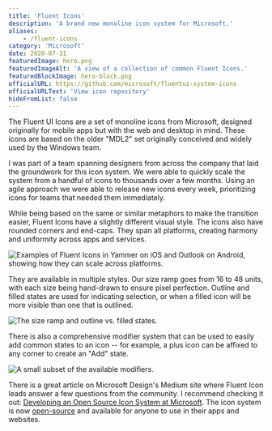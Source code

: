 ```yaml
---
title: 'Fluent Icons'
description: 'A brand new monoline icon system for Microsoft.'
aliases: 
    - /fluent-icons
category: 'Microsoft'
date: 2020-07-31
featuredImage: hero.png
featuredImageAlt: 'A view of a collection of common Fluent Icons.'
featuredBlockImage: hero-block.png
officialURL: https://github.com/microsoft/fluentui-system-icons
officialURLText: 'View icon repository'
hideFromList: false
---
```


The Fluent UI Icons are a set of monoline icons from Microsoft, designed originally for mobile apps but with the web and desktop in mind. These icons are based on the older "MDL2" set originally conceived and widely used by the Windows team.

I was part of a team spanning designers from across the company that laid the groundwork for this icon system. We were able to quickly scale the system from a handful of icons to thousands over a few months. Using an agile approach we were able to release new icons every week, prioritizing icons for teams that needed them immediately.

While being based on the same or similar metaphors to make the transition easier, Fluent Icons have a slightly different visual style. The icons also have rounded corners and end-caps. They span all platforms, creating harmony and uniformity across apps and services.

![Examples of Fluent Icons in Yammer on iOS and Outlook on Android, showing how they can scale across platforms.](./examples.png)

They are available in multiple styles. Our size ramp goes from 16 to 48 units, with each size being hand-drawn to ensure pixel perfection. Outline and filled states are used for indicating selection, or when a filled icon will be more visible than one that is outlined.

![The size ramp and outline vs. filled states.](./ramp.png)

There is also a comprehensive modifier system that can be used to easily add common states to an icon -- for example, a plus icon can be affixed to any corner to create an "Add" state.

![A small subset of the available modifiers.](./modifiers.png)

There is a great article on Microsoft Design's Medium site where Fluent Icon leads answer a few questions from the community. I recommend checking it out: [Developing an Open Source Icon System at Microsoft](https://medium.com/microsoft-design/developing-an-open-source-icon-system-at-microsoft-b1796315df9f). The icon system is now [open-source](https://github.com/microsoft/fluentui-system-icons) and available for anyone to use in their apps and websites.